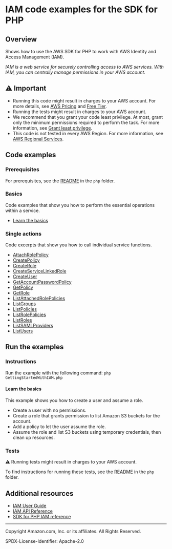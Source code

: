 # IAM code examples for the SDK for PHP

## Overview

Shows how to use the AWS SDK for PHP to work with AWS Identity and Access Management (IAM).

<!--custom.overview.start-->
<!--custom.overview.end-->

_IAM is a web service for securely controlling access to AWS services. With IAM, you can centrally manage permissions in your AWS account._

## ⚠ Important

* Running this code might result in charges to your AWS account. For more details, see [AWS Pricing](https://aws.amazon.com/pricing/) and [Free Tier](https://aws.amazon.com/free/).
* Running the tests might result in charges to your AWS account.
* We recommend that you grant your code least privilege. At most, grant only the minimum permissions required to perform the task. For more information, see [Grant least privilege](https://docs.aws.amazon.com/IAM/latest/UserGuide/best-practices.html#grant-least-privilege).
* This code is not tested in every AWS Region. For more information, see [AWS Regional Services](https://aws.amazon.com/about-aws/global-infrastructure/regional-product-services).

<!--custom.important.start-->
<!--custom.important.end-->

## Code examples

### Prerequisites

For prerequisites, see the [README](../../README.md#Prerequisites) in the `php` folder.


<!--custom.prerequisites.start-->
<!--custom.prerequisites.end-->

### Basics

Code examples that show you how to perform the essential operations within a service.

- [Learn the basics](GettingStartedWithIAM.php)


### Single actions

Code excerpts that show you how to call individual service functions.

- [AttachRolePolicy](GettingStartedWithIAM.php#L82)
- [CreatePolicy](GettingStartedWithIAM.php#L70)
- [CreateRole](GettingStartedWithIAM.php#L57)
- [CreateServiceLinkedRole](GettingStartedWithIAM.php#L46)
- [CreateUser](GettingStartedWithIAM.php#L51)
- [GetAccountPasswordPolicy](GettingStartedWithIAM.php#L46)
- [GetPolicy](GettingStartedWithIAM.php#L46)
- [GetRole](GettingStartedWithIAM.php#L46)
- [ListAttachedRolePolicies](GettingStartedWithIAM.php#L46)
- [ListGroups](GettingStartedWithIAM.php#L46)
- [ListPolicies](GettingStartedWithIAM.php#L46)
- [ListRolePolicies](GettingStartedWithIAM.php#L46)
- [ListRoles](GettingStartedWithIAM.php#L46)
- [ListSAMLProviders](GettingStartedWithIAM.php#L46)
- [ListUsers](GettingStartedWithIAM.php#L46)


<!--custom.examples.start-->
<!--custom.examples.end-->

## Run the examples

### Instructions


<!--custom.instructions.start-->
Run the example with the following command:
`php GettingStartedWithIAM.php`
<!--custom.instructions.end-->


#### Learn the basics

This example shows you how to create a user and assume a role. 

- Create a user with no permissions.
- Create a role that grants permission to list Amazon S3 buckets for the account.
- Add a policy to let the user assume the role.
- Assume the role and list S3 buckets using temporary credentials, then clean up resources.

<!--custom.basic_prereqs.iam_Scenario_CreateUserAssumeRole.start-->
<!--custom.basic_prereqs.iam_Scenario_CreateUserAssumeRole.end-->


<!--custom.basics.iam_Scenario_CreateUserAssumeRole.start-->
<!--custom.basics.iam_Scenario_CreateUserAssumeRole.end-->


### Tests

⚠ Running tests might result in charges to your AWS account.


To find instructions for running these tests, see the [README](../../README.md#Tests)
in the `php` folder.



<!--custom.tests.start-->
<!--custom.tests.end-->

## Additional resources

- [IAM User Guide](https://docs.aws.amazon.com/IAM/latest/UserGuide/introduction.html)
- [IAM API Reference](https://docs.aws.amazon.com/IAM/latest/APIReference/welcome.html)
- [SDK for PHP IAM reference](https://docs.aws.amazon.com/aws-sdk-php/v3/api/namespace-Aws.Iam.html)

<!--custom.resources.start-->
<!--custom.resources.end-->

---

Copyright Amazon.com, Inc. or its affiliates. All Rights Reserved.

SPDX-License-Identifier: Apache-2.0
